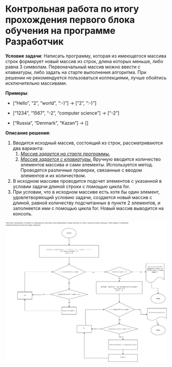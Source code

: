 # Контрольная работа по итогу прохождения первого блока обучения на программе Разработчик

**Условие задачи**:   Написать программу, которая из имеющегося массива строк формирует новый массив из строк, длина которых меньше, либо равна 3 символам. Первоначальный массив можно ввести с клавиатуры, либо задать на старте выполнения алгоритма. При решении не рекомендуется пользоваться коллекциями, лучше обойтись исключительно массивами.

**Примеры**:

* [“Hello”, “2”, “world”, “:-)”] → [“2”, “:-)”]

* [“1234”, “1567”, “-2”, “computer science”] → [“-2”]

* [“Russia”, “Denmark”, “Kazan”] → []

**Описание решения**:

1. Вводится исходный массив, состоящий из строк, рассматриваются два варианта:
    1. [*Массив задается на старте программы.*](https://github.com/IrinaKazantseva/final_control_work/tree/main/OriginalArrayByDefault) 
    2. [*Массив задается с клавиатуры.*](https://github.com/IrinaKazantseva/final_control_work/tree/main/OriginalArrayManual) 
    Вручную вводится количество элементов массива и сами элементы. Используется метод. Проводятся различные проверки, связанные с вводом элементов и их количеством.
2. В исходном массиве проводится подсчет элементов с указанной в условии задачи длиной строки с помощью цикла for.
3. При условии, что в исходном массиве есть хотя бы один элемент, удовлетворяющий условию задачи, создается новый массив с длиной, равной количеству подсчитанных в пункте 2 элементов, и заполняется ими с помощью цикла for. Новый массив выводится на консоль.

**![](https://github.com/IrinaKazantseva/final_control_work/blob/main/Final_Control_Work_Diagram.jpg?raw=true "Блок-схема для случая, когда массив задан изначально")**






